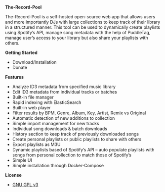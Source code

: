 ﻿**The-Record-Pool**

The-Record-Pool is a self-hosted open-source web app that allows users and more importantly DJs with large collections to keep track of their library in a structured manner. This tool can be used to dynamically create playlists using Spotify’s API, manage song metadata with the help of PuddleTag, manage user’s access to your library but also share your playlists with others.

**Getting Started**

- Download/Installation
- Donate

**Features**

- Analyze ID3 metadata from specified music library
- Edit ID3 metadata from individual tracks or batches
- Built-in file manager
- Rapid indexing with ElasticSearch
- Built-in web player
- Filter results by BPM, Genre, Album, Key, Artist, Remix vs Original
- Automatic detection of new additions to collection
- Simple import management for new tracks
- Individual song downloads & batch downloads
- History section to keep track of previously downloaded songs
- Create personal playlists or public playlists to share with others
- Export playlists as M3U
- Dynamic playlists based of Spotify’s API – auto populate playlists with songs from personal collection to match those of Spotify’s
- Simple UI
- Simple installation through Docker-Compose

**License**

- [GNU GPL v3](http://www.gnu.org/licenses/gpl-3.0.html)
